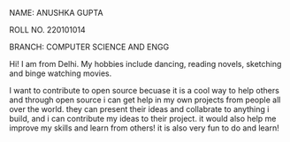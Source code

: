NAME: ANUSHKA GUPTA

ROLL NO. 220101014

BRANCH: COMPUTER SCIENCE AND ENGG

Hi! I am from Delhi. My hobbies include dancing, reading novels, sketching and binge watching movies.

I want to contribute to open source becuase it is a cool way to help others and through open source i can get help in my own projects from people all over the world. they can present their ideas and collabrate to anything i build, and i can contribute my ideas to their project. it would also help me improve my skills and learn from others! it is also very fun to do and learn!
